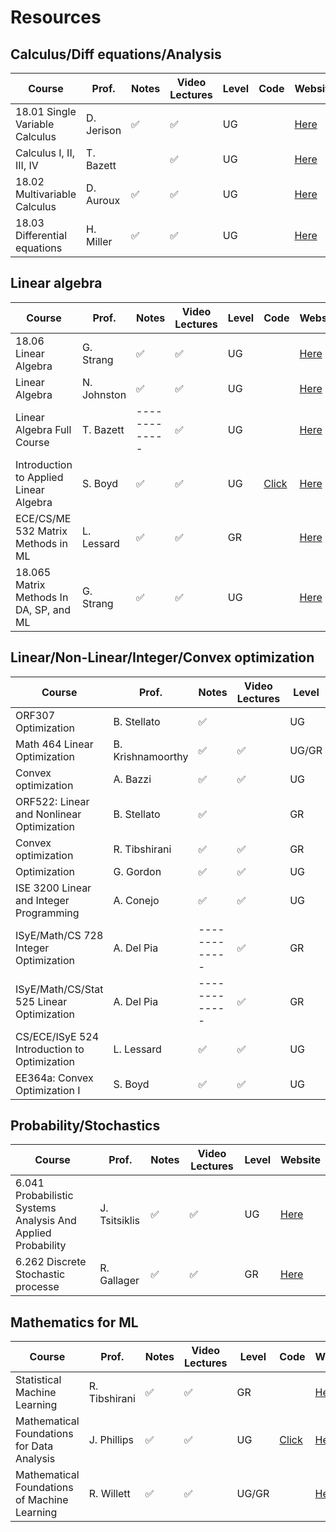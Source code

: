 # Resources

## Calculus/Diff equations/Analysis


| Course                                  | Prof.        |  Notes            | Video Lectures    |Level |Code  | Website|
| -------------                           | ------------ |-------------      | -------------     |------|------|------|
| 18.01 Single Variable Calculus          | D. Jerison   |:white_check_mark: | :white_check_mark:|UG    |      |<a href="https://ocw.mit.edu/courses/18-01-single-variable-calculus-fall-2006/video_galleries/video-lectures/" title="Title"> Here</a>|
| Calculus I, II, III, IV                 | T. Bazett    |                   | :white_check_mark:|UG    |      |<a href="https://www.youtube.com/@DrTrefor/playlists?view=50&sort=dd&shelf_id=2" title="Title"> Here</a>|
| 18.02 Multivariable Calculus	          | D. Auroux    | :white_check_mark:| :white_check_mark:|UG    |      |<a href="https://ocw.mit.edu/courses/18-02-multivariable-calculus-fall-2007/video_galleries/video-lectures/" title="Title"> Here</a>|
| 18.03 Differential equations	          | H. Miller    |:white_check_mark: | :white_check_mark:|UG    |      |<a href="https://ocw.mit.edu/courses/18-03-differential-equations-spring-2010/video_galleries/video-lectures/" title="Title"> Here</a>|


## Linear algebra

| Course                                  | Prof.        |  Notes            | Video Lectures   |Level |Code |Website|
| -------------                           | ------------ |-------------      |-------------     |------|-----|------|
| 18.06 Linear Algebra	                  | G. Strang    |:white_check_mark: |:white_check_mark:|UG    |     |<a href="https://ocw.mit.edu/courses/18-06-linear-algebra-spring-2010/video_galleries/video-lectures/" title="Title"> Here</a>|
| Linear Algebra		                      | N. Johnston  | :white_check_mark:|:white_check_mark:|UG    |     |<a href="https://www.youtube.com/watch?v=ea6p2eb7mTQ&list=PLOAf1ViVP13jmawPabxnAa00YFIetVqbd&index=1" title="Title"> Here</a>|
| Linear Algebra Full Course		          | T. Bazett    | -------------     |:white_check_mark:|UG    |     |<a href="https://www.youtube.com/playlist?list=PLHXZ9OQGMqxfUl0tcqPNTJsb7R6BqSLo6" title="Title"> Here</a>|
| Introduction to Applied Linear Algebra	| S. Boyd      | :white_check_mark:|:white_check_mark:|UG    |<a href="https://github.com/vbartle/VMLS-Companions" title="Title"> Click</a>| <a href="https://www.youtube.com/playlist?list=PLoROMvodv4rMz-WbFQtNUsUElIh2cPmN9" title="Title"> Here</a>|
| ECE/CS/ME 532 Matrix Methods in ML			| L. Lessard   | :white_check_mark:|:white_check_mark:|GR    ||<a href="https://laurentlessard.com/teaching/532-matrix-methods/" title="Title"> Here</a>|
| 18.065 Matrix Methods In DA, SP, and ML	| G. Strang    | :white_check_mark:|:white_check_mark:|UG    ||<a href="https://ocw.mit.edu/courses/18-065-matrix-methods-in-data-analysis-signal-processing-and-machine-learning-spring-2018/video_galleries/video-lectures/" title="Title"> Here</a>|



## Linear/Non-Linear/Integer/Convex optimization



| Course                                      | Prof.            |  Notes            | Video Lectures   |Level |  Code  |Website|
| -------------                               | -------------    |-------------      | -------------    |------| ------ |------|
| ORF307 Optimization	                        | B. Stellato      |:white_check_mark: |                  |UG    |<a href="https://github.com/ORF307/companion" title="Title"> Click</a>|<a href="" title="Title"> Here</a>|
| Math 464 Linear Optimization	              | B. Krishnamoorthy| :white_check_mark:|:white_check_mark:|UG/GR |        |<a href="" title="Title"> Here</a>|
| Convex optimization		                      | A. Bazzi         | :white_check_mark:|:white_check_mark:|UG    |        |<a href="" title="Title"> Here</a>|
| ORF522: Linear and Nonlinear Optimization	  | B. Stellato      | :white_check_mark:|                  |GR    |<a href="https://github.com/ORF522/companion" title="Title"> Click</a>|<a href="" title="Title"> Here</a>|
| Convex optimization		                      | R. Tibshirani    |:white_check_mark: |:white_check_mark:|GR    |  |<a href="" title="Title"> Here</a>|
| Optimization		                            | G. Gordon        | :white_check_mark:|:white_check_mark:|UG    |  |<a href="" title="Title"> Here</a>|
| ISE 3200 Linear and Integer Programming	    | A. Conejo        | :white_check_mark:|:white_check_mark:|UG    |  |<a href="" title="Title"> Here</a>|
| ISyE/Math/CS 728 Integer Optimization	      | A. Del Pia       | -------------     |:white_check_mark:|GR    |  |<a href="" title="Title"> Here</a>|
| ISyE/Math/CS/Stat 525 Linear Optimization		| A. Del Pia       | -------------     |:white_check_mark:|GR    |  |<a href="" title="Title"> Here</a>|
| CS/ECE/ISyE 524 Introduction to Optimization| L. Lessard       | :white_check_mark:|:white_check_mark:|UG    |<a href="https://laurentlessard.com/teaching/524-intro-to-optimization/" title="Title"> Click</a>|<a href="" title="Title"> Here</a>|
| EE364a: Convex Optimization I	              | S. Boyd          |:white_check_mark: |:white_check_mark:|UG    |  |<a href="" title="Title"> Here</a>|



## Probability/Stochastics


| Course                                                      | Prof.        |  Notes           |Video Lectures    |Level | Website|
| -------------                                               | -------------|-------------     |------------      |------|------|
| 6.041 Probabilistic Systems Analysis And Applied Probability| J. Tsitsiklis|:white_check_mark:|:white_check_mark:|UG    |<a href="" title="Title"> Here</a>|
| 6.262 Discrete Stochastic processe	                        | R. Gallager  |:white_check_mark:|:white_check_mark:|GR    |<a href="" title="Title"> Here</a>|



## Mathematics for ML


| Course                                      | Prof.         |  Notes           |Video Lectures    |Level | Code  | Website  |
| -------------                               | ------------- |-------------     |-------------     |------|  ---- | ---- |
| Statistical Machine Learning	              | R. Tibshirani |:white_check_mark:|:white_check_mark:|GR    |       | <a href="" title="Title"> Here</a>|
| Mathematical Foundations for Data Analysis  | J. Phillips   |:white_check_mark:|:white_check_mark:|UG    | <a href="https://www.cs.utah.edu/~jeffp/teaching/FoDA.html" title="Title"> Click</a> | <a href="" title="Title"> Here</a>|
| Mathematical Foundations of Machine Learning| R. Willett    |:white_check_mark:|:white_check_mark:|UG/GR |        |<a href="" title="Title"> Here</a>|


